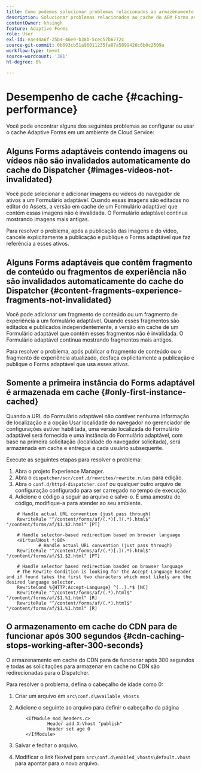 ```yaml
---
title: Como podemos solucionar problemas relacionados ao armazenamento em cache do AEM Forms as a Cloud Service?
description: Solucionar problemas relacionados ao cache do AEM Forms as a Cloud Service.
contentOwner: khsingh
feature: Adaptive Forms
role: User
exl-id: eae44a6f-25b4-46e9-b38b-5cec57b6772c
source-git-commit: 0b693cb51a96011235fa87a5899426c6b0c2509a
workflow-type: tm+mt
source-wordcount: '381'
ht-degree: 0%

---
```


# Desempenho de cache {#caching-performance}

Você pode encontrar alguns dos seguintes problemas ao configurar ou usar o cache Adaptive Forms em um ambiente de Cloud Service:

## Alguns Forms adaptáveis contendo imagens ou vídeos não são invalidados automaticamente do cache do Dispatcher {#images-videos-not-invalidated}

Você pode selecionar e adicionar imagens ou vídeos do navegador de ativos a um Formulário adaptável. Quando essas imagens são editadas no editor do Assets, a versão em cache de um Formulário adaptável que contém essas imagens não é invalidada. O Formulário adaptável continua mostrando imagens mais antigas.

Para resolver o problema, após a publicação das imagens e do vídeo, cancele explicitamente a publicação e publique o Forms adaptável que faz referência a esses ativos.

## Alguns Forms adaptáveis que contêm fragmento de conteúdo ou fragmentos de experiência não são invalidados automaticamente do cache do Dispatcher {#content-fragments-experience-fragments-not-invalidated}

Você pode adicionar um fragmento de conteúdo ou um fragmento de experiência a um formulário adaptável. Quando esses fragmentos são editados e publicados independentemente, a versão em cache de um Formulário adaptável que contém esses fragmentos não é invalidada. O Formulário adaptável continua mostrando fragmentos mais antigos.

Para resolver o problema, após publicar o fragmento de conteúdo ou o fragmento de experiência atualizado, desfaça explicitamente a publicação e publique o Forms adaptável que usa esses ativos.

## Somente a primeira instância do Forms adaptável é armazenada em cache {#only-first-instance-cached}

Quando a URL do Formulário adaptável não contiver nenhuma informação de localização e a opção Usar localidade do navegador no gerenciador de configurações estiver habilitada, uma versão localizada do Formulário adaptável será fornecida e uma instância do Formulário adaptável, com base na primeira solicitação (localidade do navegador solicitada), será armazenada em cache e entregue a cada usuário subsequente.

Execute as seguintes etapas para resolver o problema:

1. Abra o projeto Experience Manager.
1. Abra o `dispatcher/scr/conf.d/rewrites/rewrite.rules` para edição.
1. Abra o `conf.d/httpd-dispatcher.conf` ou qualquer outro arquivo de configuração configurado para ser carregado no tempo de execução.
1. Adicione o código a seguir ao arquivo e salve-o. É uma amostra de código, modifique-a para atender ao seu ambiente.

```shellscript
    # Handle actual URL convention (just pass through)
    RewriteRule "^/content/forms/af/(.*)[.](.*).html$" "/content/forms/af/$1.$2.html" [PT]
    
    # Handle selector-based redirection based on browser language
    <VirtualHost *:80>
            # Handle actual URL convention (just pass through)
    RewriteRule "^/content/forms/af/(.*)[.](.*).html$" "/content/forms/af/$1.$2.html" [PT]

    # Handle selector based redirection basded on browser language
    # The Rewrite Condition is looking for the Accept-Language header and if found takes the first two characters which most likely are the desired language selector.
    RewriteCond %{HTTP:Accept-Language} ^(..).*$ [NC]
    RewriteRule "^/content/forms/af/(.*).html$" "/content/forms/af/$1.%1.html" [R]
    RewriteRule "^/content/forms/af/(.*).html$" "/content/forms/af/$1.%1.html" [R]
```

## O armazenamento em cache do CDN para de funcionar após 300 segundos {#cdn-caching-stops-working-after-300-seconds}

O armazenamento em cache do CDN para de funcionar após 300 segundos e todas as solicitações para armazenar em cache no CDN são redirecionadas para o Dispatcher.

Para resolver o problema, defina o cabeçalho de idade como 0:

1. Criar um arquivo em `src\conf.d\available_vhosts`

1. Adicione o seguinte ao arquivo para definir o cabeçalho da página

   ```shellscript
       <IfModule mod_headers.c>
               Header add X-Vhost "publish"
               Header set age 0
       </IfModule>
   ```

1. Salvar e fechar o arquivo.
1. Modificar o link flexível para `src\conf.d\enabled_vhosts\default.vhost` para apontar para o novo arquivo.
